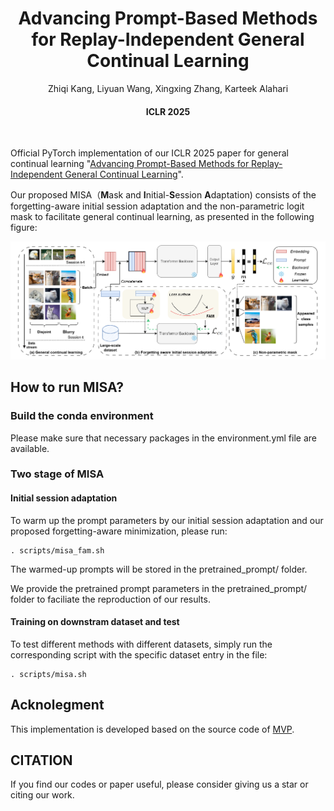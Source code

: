 <div align="center">
  
  <div>
  <h1>Advancing Prompt-Based Methods for Replay-Independent General Continual Learning</h1>
  </div>

  <div>
      Zhiqi Kang, Liyuan Wang, Xingxing Zhang, Karteek Alahari
  </div>

  <div>
      <h4>
          ICLR 2025
      </h4>
  </div>
  <br/>

</div>

Official PyTorch implementation of our ICLR 2025 paper for general continual learning "[Advancing Prompt-Based Methods for Replay-Independent General Continual Learning](https://openreview.net/forum?id=V6uxd8MEqw)". 

Our proposed MISA（**M**ask and **I**nitial-**S**ession **A**daptation) consists of the forgetting-aware initial session adaptation and the non-parametric logit mask to facilitate general continual learning, as presented in the following figure:

<p align="center">
    <img width="600" src="https://github.com/kangzhiq/MISA/blob/main/Imgs/overview.png" alt="MISA">
</p>


## How to run MISA?

### Build the conda environment

Please make sure that necessary packages in the environment.yml file are available.

### Two stage of MISA


#### Initial session adaptation

To warm up the prompt parameters by our initial session adaptation and our proposed forgetting-aware minimization, please run:

    . scripts/misa_fam.sh

The warmed-up prompts will be stored in the pretrained_prompt/ folder.

We provide the pretrained prompt parameters in the pretrained_prompt/ folder to faciliate the reproduction of our results.

#### Training on downstram dataset and test

To test different methods with different datasets, simply run the corresponding script with the specific dataset entry in the file:

    . scripts/misa.sh

## Acknolegment
This implementation is developed based on the source code of [MVP](https://github.com/KHU-AGI/Si-Blurry/tree/main).

## CITATION
If you find our codes or paper useful, please consider giving us a star or citing our work.

